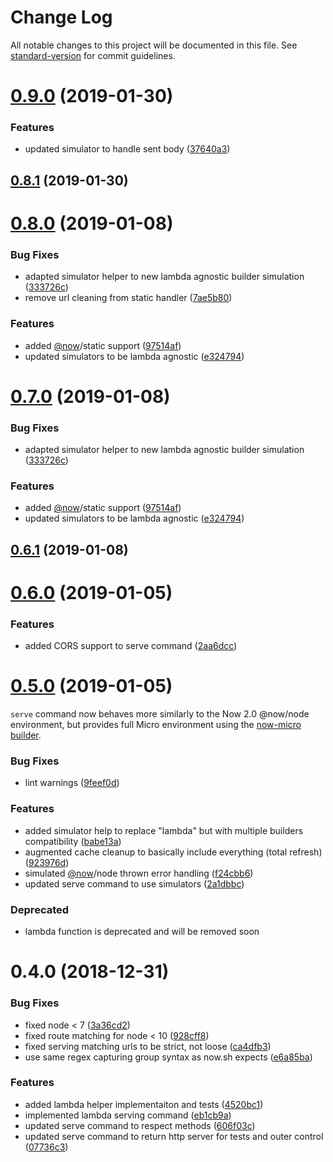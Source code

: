 # Change Log

All notable changes to this project will be documented in this file. See [standard-version](https://github.com/conventional-changelog/standard-version) for commit guidelines.

<a name="0.9.0"></a>
# [0.9.0](https://github.com/lucasconstantino/now-we-test/compare/v0.8.1...v0.9.0) (2019-01-30)


### Features

* updated simulator to handle sent body ([37640a3](https://github.com/lucasconstantino/now-we-test/commit/37640a3))



<a name="0.8.1"></a>
## [0.8.1](https://github.com/lucasconstantino/now-we-test/compare/v0.8.0...v0.8.1) (2019-01-30)



<a name="0.8.0"></a>
# [0.8.0](https://github.com/lucasconstantino/now-we-test/compare/v0.6.1...v0.8.0) (2019-01-08)


### Bug Fixes

* adapted simulator helper to new lambda agnostic builder simulation ([333726c](https://github.com/lucasconstantino/now-we-test/commit/333726c))
* remove url cleaning from static handler ([7ae5b80](https://github.com/lucasconstantino/now-we-test/commit/7ae5b80))


### Features

* added [@now](https://github.com/now)/static support ([97514af](https://github.com/lucasconstantino/now-we-test/commit/97514af))
* updated simulators to be lambda agnostic ([e324794](https://github.com/lucasconstantino/now-we-test/commit/e324794))



<a name="0.7.0"></a>
# [0.7.0](https://github.com/lucasconstantino/now-we-test/compare/v0.6.1...v0.7.0) (2019-01-08)


### Bug Fixes

* adapted simulator helper to new lambda agnostic builder simulation ([333726c](https://github.com/lucasconstantino/now-we-test/commit/333726c))


### Features

* added [@now](https://github.com/now)/static support ([97514af](https://github.com/lucasconstantino/now-we-test/commit/97514af))
* updated simulators to be lambda agnostic ([e324794](https://github.com/lucasconstantino/now-we-test/commit/e324794))



<a name="0.6.1"></a>
## [0.6.1](https://github.com/lucasconstantino/now-we-test/compare/v0.6.0...v0.6.1) (2019-01-08)



<a name="0.6.0"></a>
# [0.6.0](https://github.com/lucasconstantino/now-we-test/compare/v0.5.0...v0.6.0) (2019-01-05)


### Features

* added CORS support to serve command ([2aa6dcc](https://github.com/lucasconstantino/now-we-test/commit/2aa6dcc))



<a name="0.5.0"></a>
# [0.5.0](https://github.com/lucasconstantino/now-we-test/compare/v0.4.0...v0.5.0) (2019-01-05)


`serve` command now behaves more similarly to the Now 2.0 @now/node environment, but provides full Micro environment using the [now-micro builder](https://github.com/lucasconstantino/now-micro).

### Bug Fixes

* lint warnings ([9feef0d](https://github.com/lucasconstantino/now-we-test/commit/9feef0d))


### Features

* added simulator help to replace "lambda" but with multiple builders compatibility ([babe13a](https://github.com/lucasconstantino/now-we-test/commit/babe13a))
* augmented cache cleanup to basically include everything (total refresh) ([923976d](https://github.com/lucasconstantino/now-we-test/commit/923976d))
* simulated [@now](https://github.com/now)/node thrown error handling ([f24cbb6](https://github.com/lucasconstantino/now-we-test/commit/f24cbb6))
* updated serve command to use simulators ([2a1dbbc](https://github.com/lucasconstantino/now-we-test/commit/2a1dbbc))

### Deprecated

* lambda function is deprecated and will be removed soon



<a name="0.4.0"></a>
# 0.4.0 (2018-12-31)


### Bug Fixes

* fixed node < 7 ([3a36cd2](https://github.com/lucasconstantino/now-we-test/commit/3a36cd2))
* fixed route matching for node < 10 ([928cff8](https://github.com/lucasconstantino/now-we-test/commit/928cff8))
* fixed serving matching urls to be strict, not loose ([ca4dfb3](https://github.com/lucasconstantino/now-we-test/commit/ca4dfb3))
* use same regex capturing group syntax as now.sh expects ([e6a85ba](https://github.com/lucasconstantino/now-we-test/commit/e6a85ba))


### Features

* added lambda helper implementaiton and tests ([4520bc1](https://github.com/lucasconstantino/now-we-test/commit/4520bc1))
* implemented lambda serving command ([eb1cb9a](https://github.com/lucasconstantino/now-we-test/commit/eb1cb9a))
* updated serve command to respect methods ([606f03c](https://github.com/lucasconstantino/now-we-test/commit/606f03c))
* updated serve command to return http server for tests and outer control ([07736c3](https://github.com/lucasconstantino/now-we-test/commit/07736c3))
